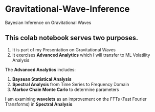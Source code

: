 # Gravitational-Wave-Inference
Bayesian Inference on Gravitational Waves
## This colab notebook serves two purposes. 
1) It is part of my Presentation on Gravitational Waves
2) It exercises **Advanced Analytics** which I will transfer to ML Volatility Analysis

The **Advanced Analytics** includes:
1) **Baysean Statistical Analysis**
2) **Spectral Analysis** from Time Series to Frequency Domain
3) **Markov Chain Monte Carlo** to determine parameters

I am examining **wavelets** as an improvement on the FFTs (Fast Fourier Transforms) in **Spectral Analysis**

